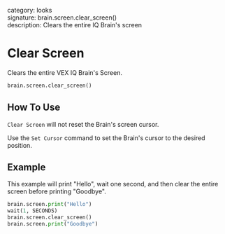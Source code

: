 category: looks  
signature: brain.screen.clear_screen()  
description: Clears the entire IQ Brain's screen  

# Clear Screen

Clears the entire VEX IQ Brain's Screen.

```python
brain.screen.clear_screen()
```

## How To Use

`Clear Screen` will not reset the Brain's screen cursor. 

Use the `Set Cursor` command to set the Brain's cursor to the desired position.

## Example

This example will print "Hello", wait one second, and then clear the entire screen before printing "Goodbye".

```python
brain.screen.print("Hello")
wait(1, SECONDS)
brain.screen.clear_screen()
brain.screen.print("Goodbye")
```

<advanced>
</advanced>